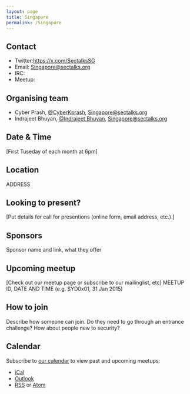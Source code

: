 ```yaml
---
layout: page
title: Singapore
permalink: /Singapore
---
```


## Contact

* Twitter:https://x.com/SectalksSG
* Email: [Singapore@sectalks.org](mailto:singapore@sectalks.org)
* IRC:
* Meetup:

## Organising team

* Cyber Prash, [@CyberKprash](https://x.com/CyberKprash), [Singapore@sectalks.org](mailto:Singapore@sectalks.org)
* Indrajeet Bhuyan, [@Indrajeet Bhuyan](https://x.com/indrajeet_b), [Singapore@sectalks.org](mailto:Singapore@sectalks.org)

## Date & Time

[First Tuseday of each month at 6pm]

## Location

ADDRESS

## Looking to present?

[Put details for call for presentions (online form, email address, etc.).]

## Sponsors

Sponsor name and link, what they offer

## Upcoming meetup

[Check out our meetup page or subscribe to our mailinglist, etc]
MEETUP ID, DATE AND TIME (e.g. SYD0x01, 31 Jan 2015)

## How to join

Describe how someone can join. Do they need to go through an entrance challenge?
How about people new to security?

## Calendar

Subscribe to [our calendar](http://www.meetup.com/[YOURMEETUP]/events/) to view past and upcoming meetups:

* [iCal](webcal://www.meetup.com/[YOURMEETUP]/events/ical/)
* [Outlook](http://www.meetup.com/[YOURMEETUP]/events/ical/)
* [RSS](http://www.meetup.com/[YOURMEETUP]/events/rss/) or [Atom](http://www.meetup.com/[YOURMEETUP]/events/atom/)
